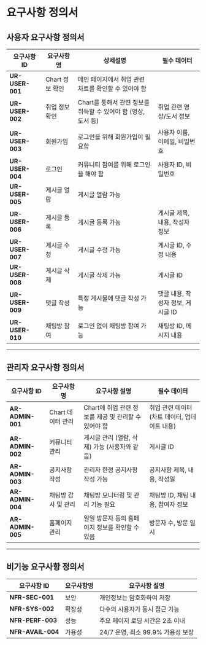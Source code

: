 # 요구사항 정의서

## 사용자 요구사항 정의서

| **요구사항 ID**        | **요구사항명**            | **상세설명**                                                          | **필수 데이터**                        |
|------------------------|---------------------------|-----------------------------------------------------------------------|----------------------------------------|
| **UR-USER-001**        | Chart 정보 확인           | 메인 페이지에서 취업 관련 차트를 확인할 수 있어야 함                  |                                        |
| **UR-USER-002**        | 취업 정보 확인            | Chart를 통해서 관련 정보를 취득할 수 있어야 함 (영상, 도서 등)        | 취업 관련 영상/도서 정보               |
| **UR-USER-003**        | 회원가입                  | 로그인을 위해 회원가입이 필요함                                       | 사용자 이름, 이메일, 비밀번호          |
| **UR-USER-004**        | 로그인                    | 커뮤니티 참여를 위해 로그인을 해야 함                                 | 사용자 ID, 비밀번호                    |
| **UR-USER-005**        | 게시글 열람               | 게시글 열람 가능                                                      |                                        |
| **UR-USER-006**        | 게시글 등록               | 게시글 등록 가능                                                      | 게시글 제목, 내용, 작성자 정보         |
| **UR-USER-007**        | 게시글 수정               | 게시글 수정 가능                                                      | 게시글 ID, 수정 내용                   |
| **UR-USER-008**        | 게시글 삭제               | 게시글 삭제 가능                                                      | 게시글 ID                              |
| **UR-USER-009**        | 댓글 작성                 | 특정 게시물에 댓글 작성 가능                                          | 댓글 내용, 작성자 정보, 게시글 ID      |
| **UR-USER-010**        | 채팅방 참여               | 로그인 없이 채팅방 참여 가능                                          | 채팅방 ID, 메시지 내용                 |

---

## 관리자 요구사항 정의서

| **요구사항 ID**        | **요구사항명**            | **요구사항 설명**                                             | **필수 데이터**                                   |
|------------------------|---------------------------|---------------------------------------------------------------|---------------------------------------------------|
| **AR-ADMIN-001**       | Chart 데이터 관리         | Chart에 취업 관련 정보를 제공 및 관리할 수 있어야 함          | 취업 관련 데이터 (차트 데이터, 업데이트 내용)     |
| **AR-ADMIN-002**       | 커뮤니티 관리             | 게시글 관리 (열람, 삭제) 가능 (사용자와 같음)                 | 게시글 ID                                         |
| **AR-ADMIN-003**       | 공지사항 작성             | 관리자 한정 공지사항 작성 가능                                | 공지사항 제목, 내용, 작성일                       |
| **AR-ADMIN-004**       | 채팅방 감사 및 관리       | 채팅방 모니터링 및 관리 기능 필요                             | 채팅방 ID, 채팅 내용, 참여자 정보                 |
| **AR-ADMIN-005**       | 홈페이지 관리             | 일일 방문자 등의 홈페이지 정보를 확인할 수 있음               | 방문자 수, 방문 일시                              |

---

## 비기능 요구사항 정의서

| **요구사항 ID**         | **요구사항명**      | **요구사항 설명**                         |
|-------------------------|---------------------|-------------------------------------------|
| **NFR-SEC-001**         | 보안                | 개인정보는 암호화하여 저장                |
| **NFR-SYS-002**         | 확장성              | 다수의 사용자가 동시 접근 가능            |
| **NFR-PERF-003**        | 성능                | 주요 페이지 로딩 시간은 2초 이내          |
| **NFR-AVAIL-004**       | 가용성              | 24/7 운영, 최소 99.9% 가용성 보장         |

